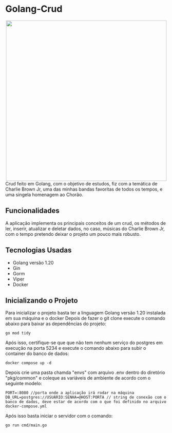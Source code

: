 # Golang-Crud
<div align="center">
<img src="https://rollingstone.uol.com.br/media/uploads/chorao-charlie-brown-jr_reproducao_instagram.jpg" width="500rem">
</div>
Crud feito em Golang, com o objetivo de estudos, fiz com a temática de Charlie Brown Jr, uma das minhas bandas favoritas de todos os tempos, e uma singela homenagem ao Chorão.

## Funcionalidades
A aplicação implementa os principais conceitos de um crud, os métodos de ler, inserir, atualizar e deletar dados, no caso, músicas do Charlie Brown Jr, com o tempo pretendo deixar o projeto um pouco mais robusto.

## Tecnologias Usadas
- Golang versão 1.20
- Gin
- Gorm
- Viper
- Docker
## Inicializando o Projeto
Para inicializar o projeto basta ter a linguagem Golang versão 1.20 instalada em sua máquina e o docker
Depois de fazer o git clone execute o comando abaixo para baixar as dependências do projeto:
```
go mod tidy
```
Após isso, certifique-se que que não tem nenhum serviço do postgres em execução na porta 5234 e execute o comando abaixo para subir o container do banco de dados:
```
docker compose up -d
```
Depois crie uma pasta chamda "envs" com arquivo .env dentro do diretório "pkg/common" e coleque as variáveis de ambiente de acordo com o seguinte modelo:
```
PORT=:8080 //porta onde a aplicação irá rodar na máquina
DB_URL=postgres://USUÁRIO:SENHA=@HOST:PORTA // string de conexão com o banco de dados, deve estar de acordo com o que foi definido no arquivo docker-compose.yml
```
Após isso basta iniciar o servidor com o comando:
```
go run cmd/main.go
```
